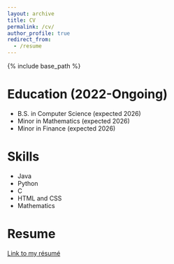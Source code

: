 ```yaml
---
layout: archive
title: CV
permalink: /cv/
author_profile: true
redirect_from:
  - /resume
---
```


{% include base_path %}



Education (2022-Ongoing)
======
* B.S. in Computer Science (expected 2026)
* Minor in Mathematics (expected 2026)
* Minor in Finance (expected 2026)

[//]: # (Work experience)

[//]: # (======)

[//]: # (* Summer 2015: Research Assistant)

[//]: # (  * Github University)

[//]: # (  * Duties included: Tagging issues)

[//]: # (  * Supervisor: Professor Git)

[//]: # ()
[//]: # (* Fall 2015: Research Assistant)

[//]: # (  * Github University)

[//]: # (  * Duties included: Merging pull requests)

[//]: # (  * Supervisor: Professor Hub)
  
Skills
======
* Java
* Python
* C
* HTML and CSS
* Mathematics

Resume
======
[Link to my résumé](/files/UPDATED_RESUME.pdf)




